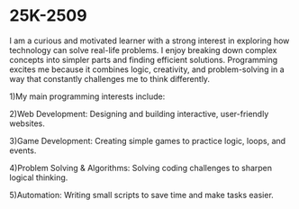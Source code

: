 # 25K-2509
I am a curious and motivated learner with a strong interest in exploring how technology can solve real-life problems. I enjoy breaking down complex concepts into simpler parts and finding efficient solutions. Programming excites me because it combines logic, creativity, and problem-solving in a way that constantly challenges me to think differently.

1)My main programming interests include:

2)Web Development: Designing and building interactive, user-friendly websites.

3)Game Development: Creating simple games to practice logic, loops, and events.

4)Problem Solving & Algorithms: Solving coding challenges to sharpen logical thinking.

5)Automation: Writing small scripts to save time and make tasks easier.

